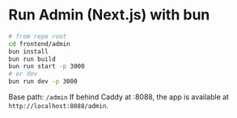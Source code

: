 # Run Admin (Next.js) with bun

```bash
# from repo root
cd frontend/admin
bun install
bun run build
bun run start -p 3000
# or dev
bun run dev -p 3000
```

Base path: `/admin`
If behind Caddy at :8088, the app is available at `http://localhost:8088/admin`.
